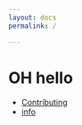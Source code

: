 ```yaml
---
layout: docs
permalink: /

---
```


# OH hello

- [Contributing]({{site.baseurl}}/contributing/)
- [info]({{site.baseurl}}/contributing/)
